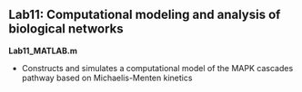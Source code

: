 Lab11: Computational modeling and analysis of biological networks
---------------------
**Lab11_MATLAB.m**
- Constructs and simulates a computational model of the MAPK cascades pathway based on Michaelis-Menten kinetics
